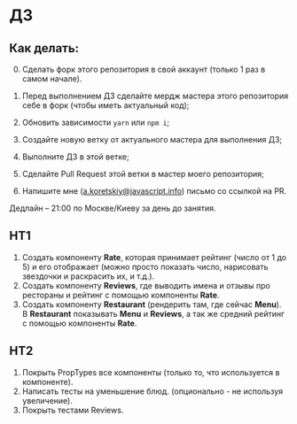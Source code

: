 # ДЗ

## Как делать:

0. Сделать форк этого репозитория в свой аккаунт (только 1 раз в самом начале).

1. Перед выполнением ДЗ сделайте мердж мастера этого репозитория себе в форк (чтобы иметь актуальный код);
2. Обновить зависимости `yarn` или `npm i`;
3. Создайте новую ветку от актуального мастера для выполнения ДЗ;
4. Выполните ДЗ в этой ветке;
5. Сделайте Pull Request этой ветки в мастер моего репозитория;
6. Напишите мне (a.koretskiy@javascript.info) письмо со ссылкой на PR.

Дедлайн – 21:00 по Москве/Киеву за день до занятия.

## HT1

1. Создать компоненту **Rate**, которая принимает рейтинг (число от 1 до 5) и его отображает (можно просто показать число, нарисовать звездочки и раскрасить их, и т.д.).
2. Создать компоненту **Reviews**, где выводить имена и отзывы про рестораны и рейтинг с помощью компоненты **Rate**.
3. Создать компоненту **Restaurant** (рендерить там, где сейчас **Menu**). В **Restaurant** показывать **Menu** и **Reviews**, а так же средний рейтинг с помощью компоненты **Rate**.

## HT2

1. Покрыть PropTypes все компоненты (только то, что используется в компоненте).
2. Написать тесты на уменьшение блюд. (опционально - не используя увеличение).
3. Покрыть тестами Reviews.
